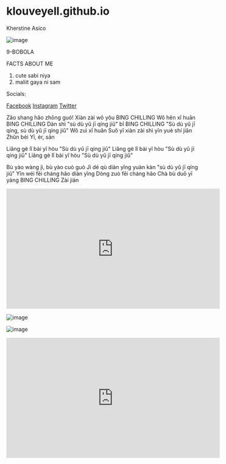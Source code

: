 # klouveyell.github.io
Kherstine Asico 

![image](https://user-images.githubusercontent.com/122424022/212576023-63c80f30-a4aa-455b-a18b-32588964e342.png)



9-BOBOLA

FACTS ABOUT ME

  1. cute sabi niya
  2. maliit gaya ni sam

Socials:

[Facebook](https://www.facebook.com/kherstineee)
[Instagram](https://www.instagram.com/krstndmnq_)
[Twitter](https://twitter.com/klouveyell)

Zǎo shang hǎo zhōng guó!
Xiàn zài wǒ yǒu BING CHILLING
Wǒ hěn xǐ huān BING CHILLING
Dàn shì "sù dù yǔ jī qíng jiǔ" bǐ BING CHILLING
"Sù dù yǔ jī qíng, sù dù yǔ jī qíng jiǔ"
Wǒ zuì xǐ huān
Suǒ yǐ xiàn zài shì yīn yuè shí jiān
Zhǔn bèi
Yī, èr, sān

Liǎng gè lǐ bài yǐ hòu
"Sù dù yǔ jī qíng jiǔ"
Liǎng gè lǐ bài yǐ hòu
"Sù dù yǔ jī qíng jiǔ"
Liǎng gè lǐ bài yǐ hòu
"Sù dù yǔ jī qíng jiǔ"

Bù yào wàng jì, bù yào cuò guò
Jì dé qù diàn yǐng yuàn kàn "sù dù yǔ jī qíng jiǔ"
Yīn wéi fēi cháng hǎo diàn yǐng
Dòng zuò fēi cháng hǎo
Chà bù duō yī yàng BING CHILLING
Zài jiàn

<iframe width="560" height="315" src="https://www.youtube.com/embed/D7Ye253utmY" title="YouTube video player" frameborder="0" allow="accelerometer; autoplay; clipboard-write; encrypted-media; gyroscope; picture-in-picture; web-share" allowfullscreen></iframe>


![image](https://user-images.githubusercontent.com/122424022/212574730-77c367f1-65d9-470f-a1fc-85f2f666af67.png)

![image](https://user-images.githubusercontent.com/122424022/212575075-163476ad-0b40-45b4-8694-44d1729150c7.png)

<iframe width="560" height="315" src="https://www.youtube.com/embed/qxlbC9wH2II" title="YouTube video player" frameborder="0" allow="accelerometer; autoplay; clipboard-write; encrypted-media; gyroscope; picture-in-picture; web-share" allowfullscreen></iframe>







